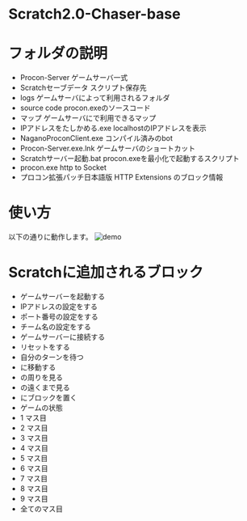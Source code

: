 # Scratch2.0-Chaser-base
# フォルダの説明
* Procon-Server       ゲームサーバ一式
* Scratchセーブデータ  スクリプト保存先
* logs                ゲームサーバによって利用されるフォルダ
* source code         procon.exeのソースコード
* マップ               ゲームサーバにで利用できるマップ
* IPアドレスをたしかめる.exe localhostのIPアドレスを表示
* NaganoProconClient.exe コンパイル済みのbot
* Procon-Server.exe.lnk ゲームサーバのショートカット
* Scratchサーバー起動.bat procon.exeを最小化で起動するスクリプト
* procon.exe http to Socket
* プロコン拡張パッチ日本語版 HTTP Extensions のブロック情報
# 使い方
以下の通りに動作します。
![demo](https://raw.githubusercontent.com/kayamalab/Scratch2.0-Chaser-base/master/image/howtouse.gif)

# Scratchに追加されるブロック

* ゲームサーバーを起動する
* IPアドレスの設定をする
* ポート番号の設定をする
* チーム名の設定をする
* ゲームサーバーに接続する
* リセットをする
* 自分のターンを待つ
*  に移動する
*  の周りを見る
*  の遠くまで見る
*  にブロックを置く
* ゲームの状態   
* 1 マス目
* 2 マス目
* 3 マス目
* 4 マス目
* 5 マス目
* 6 マス目
* 7 マス目
* 8 マス目
* 9 マス目
* 全てのマス目
